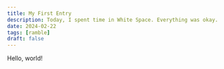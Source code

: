 ```yaml
---
title: My First Entry
description: Today, I spent time in White Space. Everything was okay.
date: 2024-02-22
tags: [ramble]
draft: false
---
```


Hello, world!
